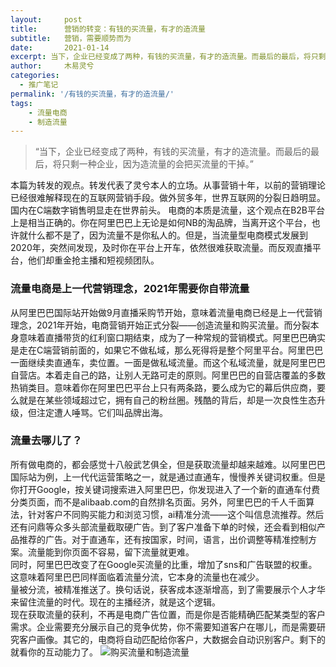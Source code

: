 ```yaml
---
layout:     post
title:      营销的转变：有钱的买流量，有才的造流量
subtitle:   营销，需要顺势而为
date:       2021-01-14
excerpt: 当下，企业已经变成了两种，有钱的买流量，有才的造流量。而最后的最后，将只剩一种企业，因为造流量的会把买流量的干掉。流量电商是上一代营销理念，2021年需要你自带流量。
author:     木易灵兮
categories:
  - 推广笔记
permalink: '/有钱的买流量，有才的造流量/'
tags:
    - 流量电商
    - 制造流量
---
```


> “当下，企业已经变成了两种，有钱的买流量，有才的造流量。而最后的最后，将只剩一种企业，因为造流量的会把买流量的干掉。”   

本篇为转发的观点。转发代表了灵兮本人的立场。从事营销十年，以前的营销理论已经很难解释现在的互联网营销手段。做外贸多年，世界互联网的分裂日趋明显。国内在C端数字销售明显走在世界前头。
电商的本质是流量，这个观点在B2B平台上是相当正确的。你在阿里巴巴上无论是如何NB的淘品牌，当离开这个平台，也许就什么都不是了，因为流量不是你私人的。但是，当流量型电商模式发展到2020年，突然间发现，及时你在平台上开车，依然很难获取流量。而反观直播平台，他们却重金抢主播和短视频团队。  
### 流量电商是上一代营销理念，2021年需要你自带流量
从阿里巴巴国际站开始做9月直播采购节开始，意味着流量电商已经是上一代营销理念，2021年开始，电商营销开始正式分裂——创造流量和购买流量。而分裂本身意味着直播带货的红利窗口期结束，成为了一种常规的营销模式。阿里巴巴确实是走在C端营销前面的，如果它不做私域，那么死得将是整个阿里平台。阿里巴巴一面继续卖直通车，卖位置。一面是做私域流量。而这个私域流量，就是阿里巴巴自营店。本着走自己的路，让别人无路可走的原则。阿里巴巴的自营店覆盖的多数热销类目。意味着你在阿里巴巴平台上只有两条路，要么成为它的幕后供应商，要么就是在某些领域超过它，拥有自己的粉丝圈。残酷的背后，却是一次良性生态升级，但注定遭人唾骂。它们叫品牌出海。  
### 流量去哪儿了？
所有做电商的，都会感觉十八般武艺俱全，但是获取流量却越来越难。以阿里巴巴国际站为例，上一代代运营策略之一，就是通过直通车，慢慢养关键词权重。但是你打开Google，按关键词搜索进入阿里巴巴，你发现进入了一个新的直通车付费分类页面，而不是alibaab.com的自然排名页面。另外，阿里巴巴的千人千面算法，针对客户不同购买能力和浏览习惯，ai精准分流——这个叫信息流推荐。然后还有问鼎等众多头部流量截取硬广告。到了客户准备下单的时候，还会看到相似产品推荐的广告。对于直通车，还有按国家，时间，语言，出价调整等精准控制方案。流量能到你页面不容易，留下流量就更难。  
同时，阿里巴巴改变了在Google买流量的比重，增加了sns和广告联盟的权重。这意味着阿里巴巴同样面临着流量分流，它本身的流量也在减少。   
量被分流，被精准推送了。换句话说，获客成本逐渐增高，到了需要展示个人才华来留住流量的时代。现在的主播经济，就是这个逻辑。  
现在获取流量的获利，不再是电商广告位置，而是你是否能精确匹配某类型的客户需求。企业需要充分展示自己的竞争优势，你不需要知道客户在哪儿，而是需要研究客户画像。其它的，电商将自动匹配给你客户，大数据会自动识别客户。剩下的就看你的互动能力了。
![购买流量和制造流量](https://justcn.cn/wp-content/uploads/2021/购买流量和制造流量.png "购买流量和制造流量")


